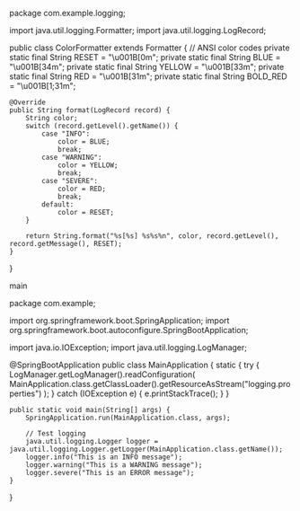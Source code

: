 package com.example.logging;

import java.util.logging.Formatter;
import java.util.logging.LogRecord;

public class ColorFormatter extends Formatter {
    // ANSI color codes
    private static final String RESET = "\u001B[0m";
    private static final String BLUE = "\u001B[34m";
    private static final String YELLOW = "\u001B[33m";
    private static final String RED = "\u001B[31m";
    private static final String BOLD_RED = "\u001B[1;31m";

    @Override
    public String format(LogRecord record) {
        String color;
        switch (record.getLevel().getName()) {
            case "INFO":
                color = BLUE;
                break;
            case "WARNING":
                color = YELLOW;
                break;
            case "SEVERE":
                color = RED;
                break;
            default:
                color = RESET;
        }

        return String.format("%s[%s] %s%s%n", color, record.getLevel(), record.getMessage(), RESET);
    }
}



main

package com.example;

import org.springframework.boot.SpringApplication;
import org.springframework.boot.autoconfigure.SpringBootApplication;

import java.io.IOException;
import java.util.logging.LogManager;

@SpringBootApplication
public class MainApplication {
    static {
        try {
            LogManager.getLogManager().readConfiguration(
                MainApplication.class.getClassLoader().getResourceAsStream("logging.properties")
            );
        } catch (IOException e) {
            e.printStackTrace();
        }
    }

    public static void main(String[] args) {
        SpringApplication.run(MainApplication.class, args);

        // Test logging
        java.util.logging.Logger logger = java.util.logging.Logger.getLogger(MainApplication.class.getName());
        logger.info("This is an INFO message");
        logger.warning("This is a WARNING message");
        logger.severe("This is an ERROR message");
    }
}
